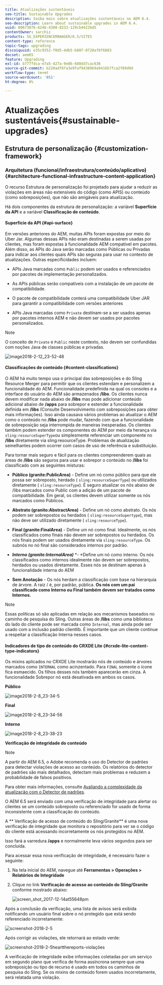 ```yaml
---
title: Atualizações sustentáveis
seo-title: Sustainable Upgrades
description: Saiba mais sobre atualizações sustentáveis no AEM 6.4.
seo-description: Learn about sustainable upgrades in AEM 6.4.
uuid: 80673076-624b-4308-8233-129cb4422bd5
contentOwner: sarchiz
products: SG_EXPERIENCEMANAGER/6.5/SITES
content-type: reference
topic-tags: upgrading
discoiquuid: e35c9352-f0d5-4db5-b88f-0720af8f6883
docset: aem65
feature: Upgrading
exl-id: b777fdca-e7a5-427a-9e86-688dd7cac636
source-git-commit: b220adf6fa3e9faf94389b9a9416b7fca2f89d9d
workflow-type: tm+mt
source-wordcount: '851'
ht-degree: 0%

---
```


# Atualizações sustentáveis{#sustainable-upgrades}

## Estrutura de personalização {#customization-framework}

### Arquitetura (funcional/infraestrutura/conteúdo/aplicativo)  {#architecture-functional-infrastructure-content-application}

O recurso Estrutura de personalização foi projetado para ajudar a reduzir as violações em áreas não extensíveis do código (como APIS) ou conteúdo (como sobreposições), que não são amigáveis para atualização.

Há dois componentes da estrutura de personalização: a variável **Superfície da API** e a variável **Classificação de conteúdo**.

#### Superfície da API {#api-surface}

Em versões anteriores do AEM, muitas APIs foram expostas por meio do Uber Jar. Algumas dessas APIs não eram destinadas a serem usadas por clientes, mas foram expostas à funcionalidade AEM compatível em pacotes. Além disso, as APIs do Java serão marcadas como Públicas ou Privadas para indicar aos clientes quais APIs são seguras para usar no contexto de atualizações. Outras especificidades incluem:

* APIs Java marcadas como `Public` podem ser usados e referenciados por pacotes de implementação personalizados.

* As APIs públicas serão compatíveis com a instalação de um pacote de compatibilidade.
* O pacote de compatibilidade conterá uma compatibilidade Uber JAR para garantir a compatibilidade com versões anteriores
* APIs Java marcadas como `Private` destinam-se a ser usados apenas por pacotes internos AEM e não devem ser usados por pacotes personalizados.

>[!NOTE]
>
>O conceito de `Private` e `Public` neste contexto, não devem ser confundidas com noções Java de classes públicas e privadas.

![image2018-2-12_23-52-48](assets/image2018-2-12_23-52-48.png)

#### Classificações de conteúdo {#content-classifications}

O AEM há muito tempo usa o principal das sobreposições e do Sling Resource Merger para permitir que os clientes estendam e personalizem a funcionalidade do AEM. Funcionalidade predefinida na qual os consoles e a interface do usuário do AEM são armazenados **/libs**. Os clientes nunca devem modificar nada abaixo de **/libs** mas pode adicionar conteúdo adicional abaixo de **/apps** para sobrepor e estender a funcionalidade definida em **/libs** (Consulte Desenvolvimento com sobreposições para obter mais informações). Isso ainda causava vários problemas ao atualizar o AEM como o conteúdo no **/libs** pode mudar, fazendo com que a funcionalidade de sobreposição seja interrompida de maneiras inesperadas. Os clientes também podem estender os componentes do AEM por meio da herança via `sling:resourceSuperType`ou simplesmente referenciar um componente no **/libs** diretamente via sling:resourceType. Problemas de atualização semelhantes podem ocorrer com casos de uso de referência e substituição.

Para tornar mais seguro e fácil para os clientes compreenderem quais as áreas de **/libs** são seguros para usar e sobrepor o conteúdo no **/libs** foi classificado com as seguintes misturas:

* **Público (granite:PublicArea)** - Define um nó como público para que ele possa ser sobreposto, herdado ( `sling:resourceSuperType`) ou utilizados diretamente ( `sling:resourceType`). É seguro atualizar os nós abaixo de /libs marcados como Public com a adição de um pacote de compatibilidade. Em geral, os clientes devem utilizar somente os nós marcados como Públicos.

* **Abstrato (granito:AbstractArea)** - Define um nó como abstrato. Os nós podem ser sobrepostos ou herdados ( `sling:resourceSupertype`), mas não deve ser utilizado diretamente ( `sling:resourceType`).

* **Final (granite:FinalArea)** - Define um nó como final. Idealmente, os nós classificados como finais não devem ser sobrepostos ou herdados. Os nós finais podem ser usados diretamente via `sling:resourceType`. Os subnós no nó final são considerados internos por padrão.

* ***Interno (granite:InternalArea)*** *- *Define um nó como interno. Os nós classificados como internos idealmente não devem ser sobrepostos, herdados ou usados diretamente. Esses nós se destinam apenas à funcionalidade interna do AEM

* **Sem Anotação** - Os nós herdam a classificação com base na hierarquia de árvore. A raiz / é, por padrão, pública. **Os nós com um pai classificado como Interno ou Final também devem ser tratados como Internos.**

>[!NOTE]
>
>Essas políticas só são aplicadas em relação aos mecanismos baseados no caminho de pesquisa do Sling. Outras áreas de **/libs** como uma biblioteca do lado do cliente pode ser marcada como `Internal`, mas ainda pode ser usado com a inclusão padrão clientlib. É importante que um cliente continue a respeitar a classificação Interna nesses casos.

#### Indicadores de tipo de conteúdo do CRXDE Lite {#crxde-lite-content-type-indicators}

Os mixins aplicados no CRXDE Lite mostrarão nós de conteúdo e árvores marcados como `INTERNAL` como acinzentado. Para `FINAL` somente o ícone fica esmaecido. Os filhos desses nós também aparecerão em cinza. A funcionalidade Sobrepor nó está desativada em ambos os casos.

**Público**

![image2018-2-8_23-34-5](assets/image2018-2-8_23-34-5.png)

**Final**

![image2018-2-8_23-34-56](assets/image2018-2-8_23-34-56.png)

**Interno**

![image2018-2-8_23-38-23](assets/image2018-2-8_23-38-23.png)

**Verificação de integridade do conteúdo**

>[!NOTE]
>
>A partir do AEM 6.5, o Adobe recomenda o uso do Detector de padrões para detectar violações de acesso ao conteúdo. Os relatórios do detector de padrões são mais detalhados, detectam mais problemas e reduzem a probabilidade de falsos positivos.
>
>Para obter mais informações, consulte [Avaliando a complexidade da atualização com o Detector de padrões](/help/sites-deploying/pattern-detector.md).

O AEM 6.5 será enviado com uma verificação de integridade para alertar os clientes se um conteúdo sobreposto ou referenciado for usado de forma inconsistente com a classificação do conteúdo.

A ** Verificação de acesso de conteúdo do Sling/Granite** é uma nova verificação de integridade que monitora o repositório para ver se o código do cliente está acessando incorretamente os nós protegidos no AEM.

Isso fará a varredura **/apps** e normalmente leva vários segundos para ser concluída.

Para acessar essa nova verificação de integridade, é necessário fazer o seguinte:

1. Na tela inicial do AEM, navegue até **Ferramentas > Operações > Relatórios de Integridade**
1. Clique no link **Verificação de acesso ao conteúdo do Sling/Granite** conforme mostrado abaixo:

   ![screen_shot_2017-12-14at55648pm](assets/screen_shot_2017-12-14at55648pm.png)

Após a conclusão da verificação, uma lista de avisos será exibida notificando um usuário final sobre o nó protegido que está sendo referenciado incorretamente:

![screenshot-2018-2-5](assets/screenshot-2018-2-5healthreports.png)

Após corrigir as violações, ele retornará ao estado verde:

![screenshot-2018-2-5heartthereports-violações](assets/screenshot-2018-2-5healthreports-violations.png)

A verificação de integridade exibe informações coletadas por um serviço em segundo plano que verifica de forma assíncrona sempre que uma sobreposição ou tipo de recurso é usado em todos os caminhos de pesquisa do Sling. Se os mixins de conteúdo forem usados incorretamente, será relatada uma violação.

